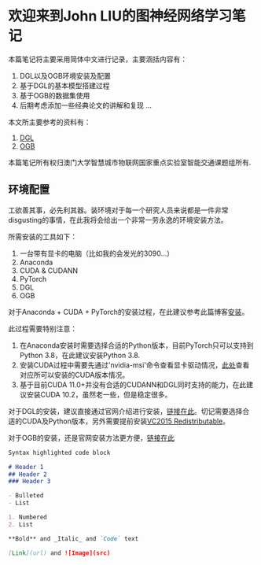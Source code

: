 # 欢迎来到John LIU的图神经网络学习笔记

本篇笔记将主要采用简体中文进行记录，主要涵括内容有：

1. DGL以及OGB环境安装及配置
2. 基于DGL的基本模型搭建过程
3. 基于OGB的数据集使用
4. 后期考虑添加一些经典论文的讲解和复现 ...

本文所主要参考的资料有：

1. [DGL](https://docs.dgl.ai/guide_cn/index.html)
2. [OGB](https://ogb.stanford.edu/)

本篇笔记所有权归澳门大学智慧城市物联网国家重点实验室智能交通课题组所有.

## 环境配置

工欲善其事，必先利其器。装环境对于每一个研究人员来说都是一件非常disgusting的事情，在此我将会给出一个非常一劳永逸的环境安装方法。

所需安装的工具如下：

1. 一台带有显卡的电脑（比如我的会发光的3090...）
2. Anaconda
3. CUDA & CUDANN
4. PyTorch
5. DGL
6. OGB

对于Anaconda + CUDA + PyTorch的安装过程，在此建议参考此篇博客[安装](https://blog.csdn.net/u012369535/article/details/106950286/)。

此过程需要特别注意：

1. 在Anaconda安装时需要选择合适的Python版本，目前PyTorch只可以支持到Python 3.8，在此建议安装Python 3.8.
2. 安装CUDA过程中需要先通过'nvidia-msi'命令查看显卡驱动情况，[此处](https://docs.nvidia.com/cuda/cuda-toolkit-release-notes/index.html)查看对应所可以安装的CUDA版本情况。
3. 基于目前CUDA 11.0+并没有合适的CUDANN和DGL同时支持的能力，在此建议安装CUDA 10.2，虽然老一些，但是稳定很多。

对于DGL的安装，建议直接通过官网介绍进行安装，[链接在此](https://www.dgl.ai/pages/start.html)。切记需要选择合适的CUDA及Python版本，另外需要提前安装[VC2015 Redistributable](https://www.microsoft.com/en-us/download/details.aspx?id=48145)。

对于OGB的安装，还是官网安装方法更方便，[链接在此](https://ogb.stanford.edu/docs/home/)

```markdown
Syntax highlighted code block

# Header 1
## Header 2
### Header 3

- Bulleted
- List

1. Numbered
2. List

**Bold** and _Italic_ and `Code` text

[Link](url) and ![Image](src)
```

